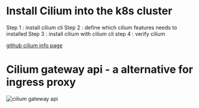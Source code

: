 # Install Cilium into the k8s cluster
Step 1 : install cilium cli
Step 2 : define which cilium features needs to installed
Step 3 : install cilium with cilium cli
step 4 : verify cilium

[github cilium info page](https://github.com/cilium/cilium-cli)

# Cilium gateway api - a alternative for ingress proxy

![cilium gateway api](https://cilium.io/static/gateway-2-88060bf2ac815d0808c7680e81482206.png)
